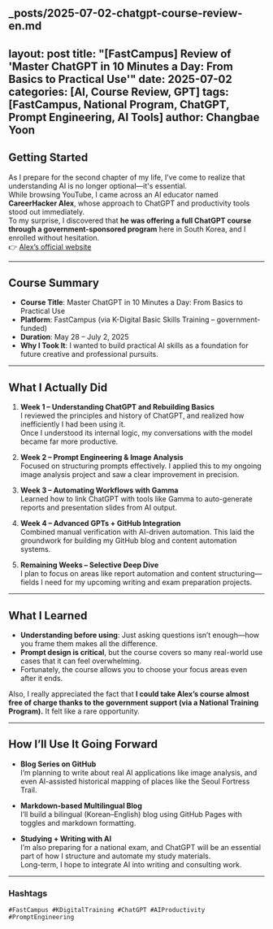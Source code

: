 _posts/2025-07-02-chatgpt-course-review-en.md
---
layout: post
title: "[FastCampus] Review of 'Master ChatGPT in 10 Minutes a Day: From Basics to Practical Use'"
date: 2025-07-02
categories: [AI, Course Review, GPT]
tags: [FastCampus, National Program, ChatGPT, Prompt Engineering, AI Tools]
author: Changbae Yoon
---

## Getting Started

As I prepare for the second chapter of my life, I’ve come to realize that understanding AI is no longer optional—it's essential.  
While browsing YouTube, I came across an AI educator named **CareerHacker Alex**, whose approach to ChatGPT and productivity tools stood out immediately.  
To my surprise, I discovered that **he was offering a full ChatGPT course through a government-sponsored program** here in South Korea, and I enrolled without hesitation.  
👉 [Alex’s official website](https://www.careerhackeralex.com)

---

## Course Summary

- **Course Title**: Master ChatGPT in 10 Minutes a Day: From Basics to Practical Use  
- **Platform**: FastCampus (via K-Digital Basic Skills Training – government-funded)  
- **Duration**: May 28 – July 2, 2025  
- **Why I Took It**: I wanted to build practical AI skills as a foundation for future creative and professional pursuits.

---

## What I Actually Did

1. **Week 1 – Understanding ChatGPT and Rebuilding Basics**  
   I reviewed the principles and history of ChatGPT, and realized how inefficiently I had been using it.  
   Once I understood its internal logic, my conversations with the model became far more productive.

2. **Week 2 – Prompt Engineering & Image Analysis**  
   Focused on structuring prompts effectively. I applied this to my ongoing image analysis project and saw a clear improvement in precision.

3. **Week 3 – Automating Workflows with Gamma**  
   Learned how to link ChatGPT with tools like Gamma to auto-generate reports and presentation slides from AI output.

4. **Week 4 – Advanced GPTs + GitHub Integration**  
   Combined manual verification with AI-driven automation. This laid the groundwork for building my GitHub blog and content automation systems.

5. **Remaining Weeks – Selective Deep Dive**  
   I plan to focus on areas like report automation and content structuring—fields I need for my upcoming writing and exam preparation projects.

---

## What I Learned

- **Understanding before using**: Just asking questions isn’t enough—how you frame them makes all the difference.  
- **Prompt design is critical**, but the course covers so many real-world use cases that it can feel overwhelming.  
- Fortunately, the course allows you to choose your focus areas even after it ends.

Also, I really appreciated the fact that **I could take Alex’s course almost free of charge thanks to the government support (via a National Training Program).** It felt like a rare opportunity.

---

## How I’ll Use It Going Forward

- **Blog Series on GitHub**  
  I’m planning to write about real AI applications like image analysis, and even AI-assisted historical mapping of places like the Seoul Fortress Trail.

- **Markdown-based Multilingual Blog**  
  I’ll build a bilingual (Korean–English) blog using GitHub Pages with toggles and markdown formatting.

- **Studying + Writing with AI**  
  I’m also preparing for a national exam, and ChatGPT will be an essential part of how I structure and automate my study materials.  
  Long-term, I hope to integrate AI into writing and consulting work.

---

### Hashtags  
`#FastCampus #KDigitalTraining #ChatGPT #AIProductivity #PromptEngineering`
